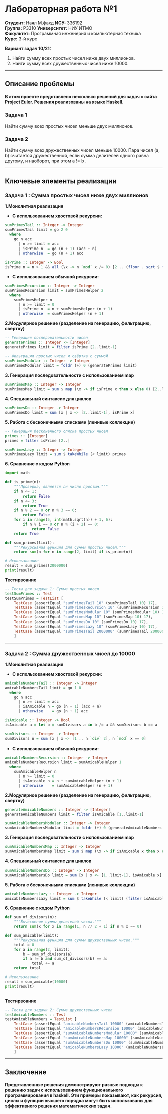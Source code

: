 # Лабораторная работа №1

**Студент:** Наял М.фахд 
**ИСУ:** 336192  
**Группа:** P3310
**Университет:** НИУ ИТМО  
**Факультет:** Программная инженерия и компьютерная техника  
**Курс:** 3-й курс



**Вариант задач 10/21:**
1. Найти сумму всех простых чисел ниже двух миллионов.
2. Найти сумму всех дружественных чисел ниже 10000.


---


## Описание проблемы

#### В этом проекте представлено несколько решений для задач с сайта Project Euler. Решения реализованы на языке Haskell. 

### Задача 1
 Найти сумму всех простых чисел меньше двух миллионов.

### Задача 2
 Найти сумму всех дружественных чисел меньше 10000. Пара чисел (a, b) считается дружественной, если сумма делителей одного равна другому, и наоборот, при этом  a != b .

---

## Ключевые элементы реализации

### Задача 1 : Сумма простых чисел ниже двух миллионов

**1.Монолитная реализация**

- **С использованием хвостовой рекурсии:**

```haskell
sumPrimesTail :: Integer -> Integer
sumPrimesTail limit = go 2 0
  where
    go n acc
      | n >= limit = acc
      | isPrime n  = go (n + 1) (acc + n)
      | otherwise  = go (n + 1) acc

isPrime :: Integer -> Bool
isPrime n = n > 1 && all (\x -> n `mod` x /= 0) [2 .. (floor . sqrt $ fromIntegral n)]

```

- **С использованием обычной рекурсии:**

```haskell
sumPrimesRecursion :: Integer -> Integer
sumPrimesRecursion limit = sumPrimesHelper 2
  where
    sumPrimesHelper n
      | n >= limit = 0
      | isPrime n  = n + sumPrimesHelper (n + 1)
      | otherwise  = sumPrimesHelper (n + 1)

```
**2.Модулярное решение (разделение на генерацию, фильтрацию, свёртку)**


```haskell
-- Генерация последовательности чисел
generatePrimes :: Integer -> [Integer]
generatePrimes limit = filter isPrime [2..limit-1]

-- Фильтрация простых чисел и свёртка с суммой
sumPrimesModular :: Integer -> Integer
sumPrimesModular limit = foldr (+) 0 (generatePrimes limit)

```


**3. Генерация последовательности с использованием map**


```haskell
sumPrimesMap :: Integer -> Integer
sumPrimesMap limit = sum $ map (\x -> if isPrime x then x else 0) [2..limit-1]

```
**4. Специальный синтаксис для циклов**


```haskell
sumPrimesDo :: Integer -> Integer
sumPrimesDo limit = sum [x | x <- [2..limit-1], isPrime x]

```

**5. Работа с бесконечными списками (ленивые коллекции)**


```haskell
-- Генерация бесконечного списка простых чисел
primes :: [Integer]
primes = filter isPrime [2..]

sumPrimesLazy :: Integer -> Integer
sumPrimesLazy limit = sum $ takeWhile (< limit) primes


```

**6. Сравнение с кодом Python**


```Python
import math

def is_prime(n):
    """Проверка, является ли число простым."""
    if n <= 1:
        return False
    if n <= 3:
        return True
    if n % 2 == 0 or n % 3 == 0:
        return False
    for i in range(5, int(math.sqrt(n)) + 1, 6):
        if n % i == 0 or n % (i + 2) == 0:
            return False
    return True

def sum_primes(limit):
    """Рекурсивная функция для суммы простых чисел."""
    return sum(n for n in range(2, limit) if is_prime(n))

# Использование
result = sum_primes(2000000)
print(result)


```

**Тестирвоание**


```haskell
-- Тесты для задачи 1: Сумма простых чисел
testSumPrimes :: Test
testSumPrimes = TestList [
    TestCase (assertEqual "sumPrimesTail 10" (sumPrimesTail 10) 17),
    TestCase (assertEqual "sumPrimesRecursion 10" (sumPrimesRecursion 10) 17),
    TestCase (assertEqual "sumPrimesModular 10" (sumPrimesModular 10) 17),
    TestCase (assertEqual "sumPrimesMap 10" (sumPrimesMap 10) 17),
    TestCase (assertEqual "sumPrimesDo 10" (sumPrimesDo 10) 17),
    TestCase (assertEqual "sumPrimesLazy 10" (sumPrimesLazy 10) 17),
    TestCase (assertEqual "sumPrimesTail 2000000" (sumPrimesTail 2000000) 142913828922)
    ]

```


---

### Задача 2 : Сумма дружественных чисел до 10000

**1.Монолитная реализация**

- **С использованием хвостовой рекурсии:**

```haskell
amicableNumbersTail :: Integer -> Integer
amicableNumbersTail limit = go 1 0
  where
    go n acc
      | n >= limit = acc
      | isAmicable n = go (n + 1) (acc + n)
      | otherwise    = go (n + 1) acc

isAmicable :: Integer -> Bool
isAmicable a = let b = sumDivisors a in b /= a && sumDivisors b == a

sumDivisors :: Integer -> Integer
sumDivisors n = sum [x | x <- [1 .. n `div` 2], n `mod` x == 0]


```

- **С использованием обычной рекурсии:**

```haskell
amicableNumbersRecursion :: Integer -> Integer
amicableNumbersRecursion limit = sumAmicableHelper 1
  where
    sumAmicableHelper n
      | n >= limit = 0
      | isAmicable n = n + sumAmicableHelper (n + 1)
      | otherwise    = sumAmicableHelper (n + 1)


```
**2.Модулярное решение (разделение на генерацию, фильтрацию, свёртку)**


```haskell
generateAmicableNumbers :: Integer -> [Integer]
generateAmicableNumbers limit = filter isAmicable [1..limit-1]

sumAmicableNumbersModular :: Integer -> Integer
sumAmicableNumbersModular limit = foldr (+) 0 (generateAmicableNumbers limit)

```


**3. Генерация последовательности с использованием map**


```haskell
sumAmicableNumbersMap :: Integer -> Integer
sumAmicableNumbersMap limit = sum $ map (\x -> if isAmicable x then x else 0) [1..limit-1]


```
**4. Специальный синтаксис для циклов**

```haskell
sumAmicableNumbersDo :: Integer -> Integer
sumAmicableNumbersDo limit = sum [x | x <- [1..limit-1], isAmicable x]


```

**5. Работа с бесконечными списками (ленивые коллекции)**


```haskell
amicableNumbersLazy :: Integer -> Integer
amicableNumbersLazy limit = sum $ takeWhile (< limit) (filter isAmicable [1..])


```

**6. Сравнение с кодом Python**


```Python
def sum_of_divisors(n):
    """Вычисление суммы делителей числа."""
    return sum(x for x in range(1, n // 2 + 1) if n % x == 0)

def sum_amicable(limit):
    """Рекурсивная функция для суммы дружественных чисел."""
    total = 0
    for a in range(2, limit):
        b = sum_of_divisors(a)
        if a != b and sum_of_divisors(b) == a:
            total += a
    return total

# Использование
result = sum_amicable(10000)
print(result)



```

**Тестирвоание**


```haskell
-- Тесты для задачи 2: Сумма дружественных чисел
testAmicableNumbers :: Test
testAmicableNumbers = TestList [
    TestCase (assertEqual "amicableNumbersTail 10000" (amicableNumbersTail 10000) 31626),
    TestCase (assertEqual "amicableNumbersRecursion 10000" (amicableNumbersRecursion 10000) 31626),
    TestCase (assertEqual "sumAmicableNumbersModular 10000" (sumAmicableNumbersModular 10000) 31626),
    TestCase (assertEqual "sumAmicableNumbersMap 10000" (sumAmicableNumbersMap 10000) 31626),
    TestCase (assertEqual "sumAmicableNumbersDo 10000" (sumAmicableNumbersDo 10000) 31626),
    TestCase (assertEqual "amicableNumbersLazy 10000" (amicableNumbersLazy 10000) 31626)
    ]

```

---
## Заключение

#### Представленные решения демонстрируют разные подходы к решению задач с использованием функционального программирования в haskell. Эти примеры показывают, как рекурсия, циклы и функции высшего порядка могут быть использованы для эффективного решения математических задач.


